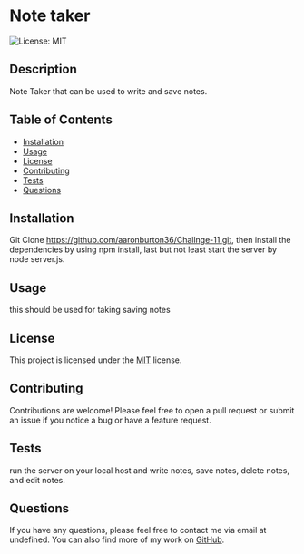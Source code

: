 # Note taker

  ![License: MIT](https://img.shields.io/badge/License-MIT-yellow.svg)

  ## Description

  Note Taker that can be used to write and save notes.

  ## Table of Contents

  * [Installation](#installation)
  * [Usage](#usage)
  * [License](#license)
  * [Contributing](#contributing)
  * [Tests](#tests)
  * [Questions](#questions)

  ## Installation

  Git Clone https://github.com/aaronburton36/Challnge-11.git, then install the dependencies by using npm install, last but not least start the server by node server.js.

  ## Usage

  this should be used for taking saving notes
  
## License

This project is licensed under the [MIT](https://opensource.org/licenses/MIT) license.
    

  ## Contributing

  Contributions are welcome! Please feel free to open a pull request or submit an issue if you notice a bug or have a feature request.

  ## Tests

  run the server on your local host and write notes, save notes, delete notes, and edit notes.

  ## Questions

  If you have any questions, please feel free to contact me via email at undefined. You can also find more of my work on [GitHub](https://github.com/undefined/).

  
